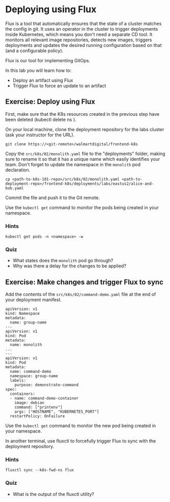 # Deploying using Flux

Flux is a tool that automatically ensures that the state of a cluster matches the config in git. It uses an operator in the cluster to trigger deployments inside Kubernetes, which means you don't need a separate CD tool. It monitors all relevant image repositories, detects new images, triggers deployments and updates the desired running configuration based on that (and a configurable policy).

Flux is our tool for implementing GitOps.

In this lab you will learn how to:

* Deploy an artifact using Flux
* Trigger Flux to force an update to an artifact

## Exercise: Deploy using Flux

First, make sure that the K8s resources created in the previous step have been deleted (kubectl delete ns <namespace>).

On your local machine, clone the deployment repository for the labs cluster (ask your instructor for the URL).

```
git clone https://<git-remote>/walmartdigital/frontend-k8s
```

Copy the `src/k8s/02/monolith.yaml` file to the "deployments" folder, making sure to rename it so that it has a unique name which easily identifies your team. Don't forget to update the namespace in the `monolith` pod declaration.

```
cp <path-to-k8s-101-repo>/src/k8s/02/monolith.yaml <path-to-deployment-repo>/frontend-k8s/deployments/labs/eastus2/alice-and-bob.yaml
```

Commit the file and push it to the Git remote.

Use the `kubectl get` command to monitor the pods being created in your namespace.

### Hints

```
kubectl get pods -n <namespace> -w
```

### Quiz

* What states does the `monolith` pod go through?
* Why was there a delay for the changes to be applied?

## Exercise: Make changes and trigger Flux to sync

Add the contents of the `src/k8s/02/command-demo.yaml` file at the end of your deployment manifest.

```
apiVersion: v1
kind: Namespace
metadata:
  name: group-name
---
apiVersion: v1
kind: Pod
metadata:
  name: monolith
...
---
apiVersion: v1
kind: Pod
metadata:
  name: command-demo
  namespace: group-name
  labels:
    purpose: demonstrate-command
spec:
  containers:
  - name: command-demo-container
    image: debian
    command: ["printenv"]
    args: ["HOSTNAME", "KUBERNETES_PORT"]
  restartPolicy: OnFailure
```

Use the `kubectl get` command to monitor the new pod being created in your namespace.

In another terminal, use fluxctl to forcefully trigger Flux to sync with the deployment repository.

### Hints

```
fluxctl sync --k8s-fwd-ns flux
```

### Quiz

* What is the output of the fluxctl utility?